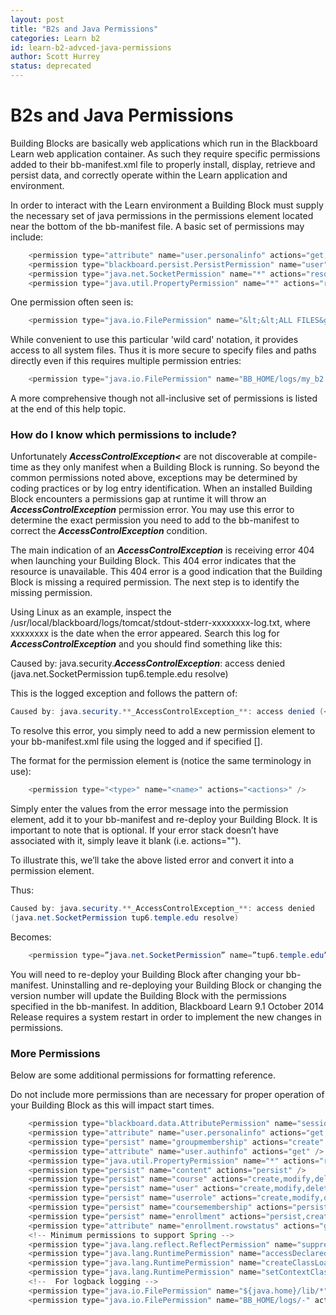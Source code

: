 ```yaml
---
layout: post
title: "B2s and Java Permissions"
categories: Learn b2
id: learn-b2-advced-java-permissions
author: Scott Hurrey
status: deprecated
---
```


# B2s and Java Permissions

Building Blocks are basically web applications which run in the Blackboard
Learn web application container. As such they require specific permissions
added to their bb-manifest.xml file to properly install, display, retrieve and
persist data, and correctly operate within the Learn application and
environment.

In order to interact with the Learn environment a Building Block must supply
the necessary set of java permissions in the permissions element located near
the bottom of the bb-manifest file. A basic set of permissions may include:

```java
    <permission type="attribute" name="user.personalinfo" actions="get,set"/>
    <permission type="blackboard.persist.PersistPermission" name="user" actions="create,modify"/>
    <permission type="java.net.SocketPermission" name="*" actions="resolve,connect"/>
    <permission type="java.util.PropertyPermission" name="*" actions="read,write"/>
```

One permission often seen is:

```java
    <permission type="java.io.FilePermission" name="&lt;&lt;ALL FILES&gt;&gt;" actions="read,write"/>
```

While convenient to use this particular 'wild card' notation, it provides
access to all system files. Thus it is more secure to specify files and paths
directly even if this requires multiple permission entries:

```java
    <permission type="java.io.FilePermission" name="BB_HOME/logs/my_b2.log" actions="read,write"/>
```

A more comprehensive though not all-inclusive set of permissions is listed at
the end of this help topic.

### How do I know which permissions to include?

Unfortunately **_AccessControlException<_** are not discoverable at compile-
time as they only manifest when a Building Block is running. So beyond the
common permissions noted above, exceptions may be determined by coding
practices or by log entry identification. When an installed Building Block
encounters a permissions gap at runtime it will throw an
**_AccessControlException_** permission error. You may use this error to
determine the exact permission you need to add to the bb-manifest to correct
the **_AccessControlException_** condition.

The main indication of an **_AccessControlException_** is receiving error 404
when launching your Building Block. This 404 error indicates that the resource
is unavailable. This 404 error is a good indication that the Building Block is
missing a required permission. The next step is to identify the missing
permission.

Using Linux as an example, inspect the
/usr/local/blackboard/logs/tomcat/stdout-stderr-xxxxxxxx-log.txt, where
xxxxxxxx is the date when the error appeared. Search this log for
**_AccessControlException_** and you should find something like this:

Caused by: java.security.**_AccessControlException_**: access denied
(java.net.SocketPermission tup6.temple.edu resolve)

This is the logged exception and follows the pattern of:

```java
Caused by: java.security.**_AccessControlException_**: access denied (<type> <name> [<actions>])
```

To resolve this error, you simply need to add a new permission element to your
bb-manifest.xml file using the logged <type> <name> and if specified
[<actions>].

The format for the permission element is (notice the same terminology in use):

```java
    <permission type="<type>" name="<name>" actions="<actions>" />
```

Simply enter the values from the error message into the permission element,
add it to your bb-manifest and re-deploy your Building Block. It is important
to note that <actions> is optional. If your error stack doesn’t have <actions>
associated with it, simply leave it blank (i.e. actions="").

To illustrate this, we’ll take the above listed error and convert it into a
permission element.

Thus:

```java
Caused by: java.security.**_AccessControlException_**: access denied
(java.net.SocketPermission tup6.temple.edu resolve)
```

Becomes:

```java
    <permission type=”java.net.SocketPermission” name=”tup6.temple.edu” actions=”resolve” />
```

You will need to re-deploy your Building Block after changing your bb-
manifest. Uninstalling and re-deploying your Building Block or changing the
version number will update the Building Block with the permissions specified
in the bb-manifest. In addition, Blackboard Learn 9.1 October 2014 Release
requires a system restart in order to implement the new changes in
permissions.

### More Permissions

Below are some additional permissions for formatting reference.

Do not include more permissions than are necessary for proper operation of
your Building Block as this will impact start times.

```java
    <permission type="blackboard.data.AttributePermission" name="sessionmanager" actions="get" />
    <permission type="attribute" name="user.personalinfo" actions="get,set" />
    <permission type="persist" name="groupmembership" actions="create" />
    <permission type="attribute" name="user.authinfo" actions="get" />
    <permission type="java.util.PropertyPermission" name="*" actions="read,write" /> 
    <permission type="persist" name="content" actions="persist" />
    <permission type="persist" name="course" actions="create,modify,delete" /> 
    <permission type="persist" name="user" actions="create,modify,delete" />
    <permission type="persist" name="userrole" actions="create,modify,delete" />
    <permission type="persist" name="coursemembership" actions="persist,create,modify,delete" />             
    <permission type="persist" name="enrollment" actions="persist,create,modify,delete" />
    <permission type="attribute" name="enrollment.rowstatus" actions="get,set" />             
    <!-- Minimum permissions to support Spring -->
    <permission type="java.lang.reflect.ReflectPermission" name="suppressAccessChecks" />
    <permission type="java.lang.RuntimePermission" name="accessDeclaredMembers" />
    <permission type="java.lang.RuntimePermission" name="createClassLoader" />
    <permission type="java.lang.RuntimePermission" name="setContextClassLoader" />             
    <!--  For logback logging -->
    <permission type="java.io.FilePermission" name="${java.home}/lib/*" actions="read" />
    <permission type="java.io.FilePermission" name="BB_HOME/logs/-" actions="read,write" />
```
